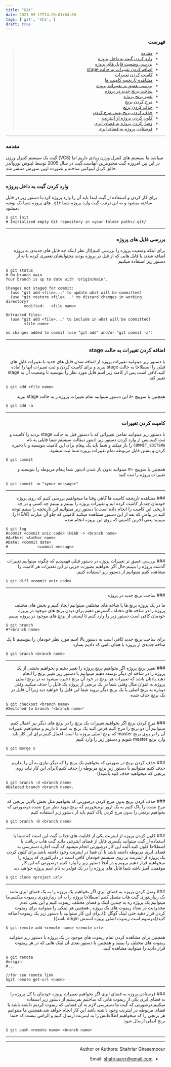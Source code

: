 ```yaml
---
title: "Git"
date: 2021-09-17T14:20:01+04:30
tags: ['git', 'VCS', ]
draft: true
---
```



<div dir='rtl'>

### فهرست

> - [مقدمه](#مقدمه)
> - [وارد کردن گیت به داخل پروژه](#وارد-کردن-گیت-به-داخل-پروژه)
> - [بررسی وضعیت فایل های پروژه](#بررسی-وضعیت-فایل-های-پروژه)
> - [اضافه کردن تغییرات به حالت stage](#اضافه-کردن-تغییرات-به-حالت-stage)
> - [کامیت کردن تغییرات](#کامیت-کردن-تغییرات)
> - [مشاهده تاریخچه کامیت ها](#مشاهده-تاریخچه-کامیت-ها)
> - [بررسی عمیق تر تغییرات پروژه](#بررسی-عمیق-تر-تغییرات-پروژه)
> - [ساخت برنچ جدید در پروژه](#ساخت-برنچ-جدید-در-پروژه)
> - [تغییر برنچ پروژه](#تغییر-برنچ-پروژه)
> - [مرج کردن برنچ](#مرج-کردن-برنچ)
> - [حذف کردن برنچ](#حذف-کردن-برنچ)
> - [حذف کردن برنچ بدون مرج کردن](#حذف-کردن-برنچ-بدون-مرج-کردن)
> - [کلون کردن پروژه از اینترنت](#کلون-کردن-پروژه-از-اینترنت)
> - [وصل کردن پروژه به فضای ابری](#وصل-کردن-پروژه-به-فضای-ابری)
> - [فرستادن پروژه به فضای ابری](#فرستادن-پروژه-به-فضای-ابری)
</div>

---
### مقدمه
گیت یک سیستم کنترل ورژن
(VCS)
میباشد.ما سیستم های کنترل ورژن زیادی داریم اما در این بین امروزه گیت محبوبترین آنهاست.گیت در سال 2005 توسط لینوس توروالدز خالق کرنل لینوکس ساخته و بصورت اوپن سورس منتشر شد.

---
### وارد کردن گیت به داخل پروژه
برای کار کردن و استفاده از گیت ابتدا باید آن را وارد پروژه کرد.با دستور زیر در فایل های پروژه شما یک پوشه
```.git```
ساخته میشود و به این ترتیب گیت وارد پروژه شما میشود.
</div>
    
    $ git init                             
    # Initialized empty Git repository in <your folder path>/.git/
 
---
<div dir='rtl'>

### بررسی فایل های پروژه
برای اینکه وضعیت پروژه را بررسی کنیم((از نظر اینکه چه فایل های جدیدی به پروژه اضافه شدند یا فایل هایی که از قبل در پروژه بودند محتوایشان تغغیری کرده یا نه از دستور زیر استفاده میکنیم

</div>
    
    $ git status                       
    # On branch main
    Your branch is up to date with 'origin/main'.

    Changes not staged for commit:
      (use "git add <file>..." to update what will be committed)
      (use "git restore <file>..." to discard changes in working directory)
            modified:   <file name>

    Untracked files:
      (use "git add <file>..." to include in what will be committed)
            <file name>

    no changes added to commit (use "git add" and/or "git commit -a")
 
---
<div dir='rtl'>
    
### اضافه کردن تغییرات به حالت stage
با دستور زیر میتوانید تغییرات پروژه از اضافه شدن فایل های جدید تا تغییرات فایل های قبلی را اصطلاحا به حالت stage ببرید و برای کامیت کردن و ثبت تغییرات آنها را آماده کنید.کافی است پس از کامند زیر اسم فایل مورد نظر را بنویسید تا وضعیت آن به stage تغییر کند.
    
</div>

    $ git add <file name>                    
<div dir='rtl'>
همچنین با سوییچ -a این دستور میتوانید تمام تغییرات پروژه ر به حالت stage ببرید
</div>

    $ git add -a
---
<div dir='rtl'>

### کامیت کردن تغییرات
با دستور زیر میتوانید تمامی تغییراتی که با دستور قبل به حالت stage بردید را کامیت و ثبت کنید.پس از وارد کردن دستور زیر ادیتور دیفالت سیستم شما فایلی به نام
```COMMIT_EDITSMG```
را باز میکند و شما باید یک پیغام برای این کامیت بنویسید و با ذخیره کردن و بستن فایل مربوطه تمام تغییرات پروژه شما ثبت میشود.
    
</div>

    $ git commit
<div dir='rtl'>
همچنین با سوییچ -m میتوانید بدون باز شدن ادیتور شما پیغام مربوطه را بنویسید و تغییرات پروژه را ثبت کنید
</div>

    $ git commit -m "<your message>"
---
<div dir='rtl'>
### مشاهده تاریخچه کامیت ها
گاهی وقتا ما میخواهیم بررسی کنیم که روی پروژه خودمان چندبار کامیت کرده ایم و تغییرات پروژه را ببینیم و ببینیم چه کسی و در چه تاریخی این کامیت را انجام داده است.با دستور زیر میتوانیم این تاریخچه را ببینیم.توجه کنید در پیامی که بعد از این دستور مشاهده میکنید کامیتی که جلو آن عبارت  
HEAD
را میبینید یعنی آخرین کامیتی که روی این پروژه انجام شده
</div>

    $ git log
    #commit <commit unic code> (HEAD -> <branch name>
    #Author: <Author name>
    #Date: <commit date>
    #             <commit message>
    
---
<div dir='rtl'>
### بررسی عمیق تر تغییرات پروژه
در دستور قبلی فهمیدیم که چگونه میتوانیم تغییرات گذشته پروژه را ببینیم.حال اگر بخواهیم بصورت جزیی تر این تغغیرات هر کامیت را مشاهده کنیم میتوانیم از دستور زیر استفاده کنیم.
</div>

    $ git diff <commit unic code>
    
---
<div dir='rtl'>
### ساخت برنچ جدید در پروژه
    
ما در یک پروژه برنچ ها یا شاخه های مختلفی میتوانیم ایجاد کنیم و بخش های مختلف پروژه را در شاخه های مختلف گسترش دهیم.برای دیدن برنچ های موجود در پروژه خودمان کافی است دستور زیر را وارد کنیم تا لیستی از برنچ های موجود در پروژه ببینیم
</div>

    $ git branch
    #*<branch name>
<div dir='rtl'>
برای ساخت برنچ جدید کافی است به دستور بالا اسم مورد نظر خودمان را بنویسیم تا یک شاخه جدیدی از پروژه با همان نامی که دادیم بسازد
</div>

    $ git branch <branch name>
---
<div dir='rtl'>
### تغییر برنچ پروژه
اگر بخواهیم برنچ پروژه را تغییر دهیم و بخواهیم بخشی از یک پروژه را در شاخه ای دیگر توسعه دهیم میتوانیم با دستور زیر تغییر برنچ را انجام دهید.یادتان باشد که تغییرات هر برنچ در خود آن برنچ ذخیره میشود نه در برنچ اصلی پروژه.به عنوان مثال وقتی شما در یک برنچی از پروژه یک فایل را حذف میکنید وقتی دوباره به برنچ اصلی یا یک برنچ دیگر بروید شما این فایل را خواهید دید زیرا آن فایل در یک برنچ حذف شده
</div>

    $ git checkout <branch name>
    #Switched to branch '<branch name>'
---
<div dir='rtl'>
### مرج کردن برنچ
اگر بخواهیم تغییرات یک برنچ را در برنچ های دیگر نیز اعمال کنیم میتوانیم آن دو برنچ را مرج کنیم.فرض کنید یک برنچ به اسم x داریم و میخواهیم تغییرات آن را بر روی برنچ master که برنچ اصلی پروژه ما است اعمال کنیم.برای این کار باید وارد برنچ master شویم و دستور زیر را وارد کنیم
</div>

    $ git merge x
---
<div dir='rtl'>
### حذف کردن برنچ
در صورتی که بخواهیم یک برنچ را که دیگر نیازی به آن را نداریم حذف کنیم میتوانیم با دستور زیر برنچ مربوطه را حذف کنیم((برای این کار نباید روی برنچی که میخواهید حذف کنید باشید))
</div>

    $ git branch -d <branch name>
    #Deleted branch <branch name>.
---
<div dir='rtl'>
 ### حذف کردن برنچ بدون مرج کردن
درصورتی که بخواهیم مثل بخش بالایی برنچی که مرج نشده را پاک کنیم به یک ارور برمیخوریم که برنچ مورد نظر مرج نشده.درصورتی که بخواهیم برنچی را بدون مرج کردن پاک کنیم باید از دستور زیر استفاده کنیم
</div>

    $ git branch -D <branch name>
---
<div dir='rtl'>
### کلون کردن پروژه از اینترنت
یکی از قابلیت های جذاب گیت این است که شما با استفاده از گیت میتوانید یکسری فایل از فضای اینترنتی مانند گیت هاب دریافت یا اصطلاحا کلون کنید.البته این کار درصورتی انجام میشود که گیت اجازه دسترسی به فضای ابری مربوطه داشته باشد یا آن فضا در اینترنت  وجود داشته باشد.برای کلون کردن یک پروژه از اینترنت بر روی سیستم خودمان کافی است در دایرکتوری که پروژه را میخواهیم قرار دهیم برویم و در آنجا دستور زیر را وارد کنیم.درصورتی که این کار موفقیت آمیز باشد شما فایل های پروژه را در یک فولدر به نام اسم پروژه خواهید دید
</div>

    $ git clone <project url>
---
<div dir='rtl'>
### وصل کردن پروژه به فضای ابری
اگر بخواهیم یک پروژه را به یک فضای ابری مانند یک ریپازیتوری گیت هاب متصل کنیم اصطلاحا پروژه را به آن ریپازیتوری ریموت میکنیم.ما میتوانیم یک پروژه ره به چندین لینک و فضای مختلف ریموت کنیم و این یعنی عدم محدودیت در تعداد ریموت های یک پروژه , همچنین هر لینکی را میتوانید برای ریموت کردن قرار دهید حتی لینک گوگل :)).برای این کار میتوانید با دستور زیر یک ریموت اضافه کنید((مرسوم است ریموت اصلی پروژه اسمش origin باشد))
</div>

    $ git remote add <remote name> <remote url>
<div dir='rtl'>
همچنین برای مشاهده کردن تمام ریموت های موجود در یک پروژه با دستور زیر میتوانید ریموت های مختلف را ببینید و همچنین با دستور بعدی آن لینک هایی که در هر ریموت قرار دادید را میتوانید مشاهده کنید.
</div>

    $ git remote
    #origin
    #...
    
    //for see remote link
    $git remote get-url <name>
---
<div dir='rtl'>
### فرستادن پروژه به فضای ابری
اگر بخواهیم تغییرات پروژه خودمان یا کل پروژه را به فضای ابری یکی از ریموت هایی که ساختیم بفرستیم از دستور زیر استفاده میکنیم.درصورتی که گیت ما دسترسی لازم به آن فضایی که ریموت کردیم داشته باشد یا فضای مربوطه در اینترنت وجود داشته باشد این کار انجام خواهد شد.همچنین ما میتوانیم هر برنچی را که میخواهیم اطلاعاتش را به اینترنت ارسال کنیم و الزامی نیست که حتما برنچ اصلی ارسال شود.
</div>

    $ git push <remote name> <branch name>
---
<div dir='rtl'>
    
---
Author or Authors: Shahriar Ghasempour

- Email: <shahriaarrr@gmail.com>

